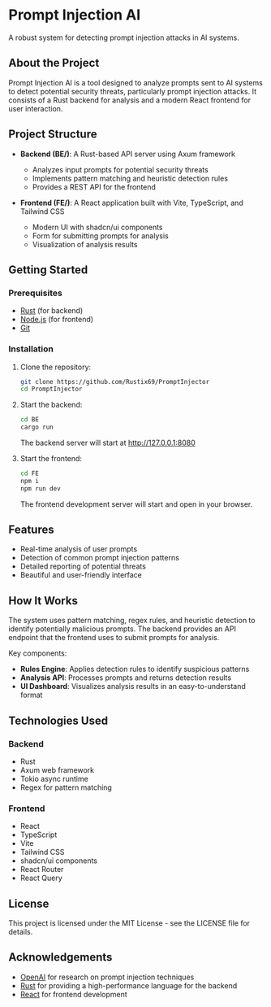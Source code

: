 # Prompt Injection AI

A robust system for detecting prompt injection attacks in AI systems.

## About the Project

Prompt Injection AI is a tool designed to analyze prompts sent to AI systems to detect potential security threats, particularly prompt injection attacks. It consists of a Rust backend for analysis and a modern React frontend for user interaction.

## Project Structure

- **Backend (BE/)**: A Rust-based API server using Axum framework
  - Analyzes input prompts for potential security threats
  - Implements pattern matching and heuristic detection rules
  - Provides a REST API for the frontend

- **Frontend (FE/)**: A React application built with Vite, TypeScript, and Tailwind CSS
  - Modern UI with shadcn/ui components
  - Form for submitting prompts for analysis
  - Visualization of analysis results

## Getting Started

### Prerequisites

- [Rust](https://www.rust-lang.org/tools/install) (for backend)
- [Node.js](https://nodejs.org/) (for frontend)
- [Git](https://git-scm.com/downloads)

### Installation

1. Clone the repository:
   ```bash
   git clone https://github.com/Rustix69/PromptInjector
   cd PromptInjector
   ```

2. Start the backend:
   ```bash
   cd BE
   cargo run
   ```
   The backend server will start at http://127.0.0.1:8080

3. Start the frontend:
   ```bash
   cd FE
   npm i
   npm run dev
   ```
   The frontend development server will start and open in your browser.

## Features

- Real-time analysis of user prompts
- Detection of common prompt injection patterns
- Detailed reporting of potential threats
- Beautiful and user-friendly interface

## How It Works

The system uses pattern matching, regex rules, and heuristic detection to identify potentially malicious prompts. The backend provides an API endpoint that the frontend uses to submit prompts for analysis.

Key components:
- **Rules Engine**: Applies detection rules to identify suspicious patterns
- **Analysis API**: Processes prompts and returns detection results
- **UI Dashboard**: Visualizes analysis results in an easy-to-understand format

## Technologies Used

### Backend
- Rust
- Axum web framework
- Tokio async runtime
- Regex for pattern matching

### Frontend
- React
- TypeScript
- Vite
- Tailwind CSS
- shadcn/ui components
- React Router
- React Query

## License

This project is licensed under the MIT License - see the LICENSE file for details.

## Acknowledgements

- [OpenAI](https://openai.com/) for research on prompt injection techniques
- [Rust](https://www.rust-lang.org/) for providing a high-performance language for the backend
- [React](https://reactjs.org/) for frontend development 

